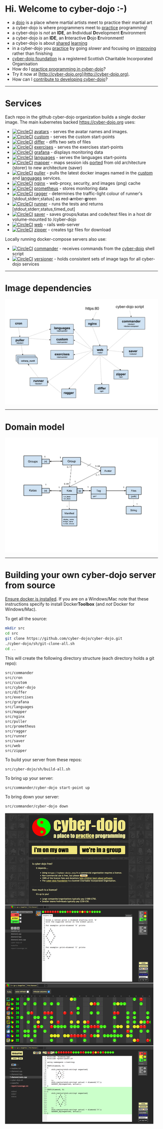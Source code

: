 
# Hi. Welcome to cyber-dojo :-)

* a [dojo](http://en.wikipedia.org/wiki/Dojo) is a place where martial artists meet to practice their martial art
* a cyber-dojo is where programmers meet to [practice](http://jonjagger.blogspot.co.uk/2013/10/practice.html) programming!
* a cyber-dojo is <em>not</em> an **IDE**, an **I**ndividual **D**evelopment **E**nvironment
* a cyber-dojo <em>is</em> an **IDE**, an **I**nteractive **D**ojo **E**nvironment!
* a cyber-dojo is about [shared](http://jonjagger.blogspot.co.uk/2013/10/teams.html) [learning](http://jonjagger.blogspot.co.uk/2013/10/learning.html)
* in a cyber-dojo you [practice](http://jonjagger.blogspot.co.uk/2013/10/practice.html) by going <em>slower</em> and focusing on [improving](http://jonjagger.blogspot.co.uk/2014/02/improving.html) rather than finishing
* [cyber-dojo foundation](http://blog.cyber-dojo.org/2015/08/cyber-dojo-foundation.html) is a registered Scottish Charitable Incorporated Organisation
* How do I [practice programming in cyber-dojo](http://blog.cyber-dojo.org/2014/08/getting-started.html)?
* Try it now at [http://cyber-dojo.org](http://cyber-dojo.org).
* How can I [contribute to developing cyber-dojo](https://github.com/cyber-dojo/cyber-dojo/blob/master/CONTRIBUTING.md)?

- - - -
# Services
Each repo in the github cyber-dojo organization builds a single docker image.
The main kubernetes backed https://cyber-dojo.org uses:

* [![CircleCI](https://circleci.com/gh/cyber-dojo/avatars.svg?style=svg)](https://circleci.com/gh/cyber-dojo/avatars) [avatars](https://github.com/cyber-dojo/avatars) - serves the avatar names and images.
* [![CircleCI](https://circleci.com/gh/cyber-dojo/custom.svg?style=svg)](https://circleci.com/gh/cyber-dojo/custom) [custom](https://github.com/cyber-dojo/custom) - serves the custom start-points
* [![CircleCI](https://circleci.com/gh/cyber-dojo/differ.svg?style=svg)](https://circleci.com/gh/cyber-dojo/differ) [differ](https://github.com/cyber-dojo/differ) - diffs two sets of files
* [![CircleCI](https://circleci.com/gh/cyber-dojo/exercises.svg?style=svg)](https://circleci.com/gh/cyber-dojo/exercises) [exercises](https://github.com/cyber-dojo/exercises) - serves the exercises start-points
* [![CircleCI](https://circleci.com/gh/cyber-dojo/grafana.svg?style=svg)](https://circleci.com/gh/cyber-dojo/grafana) [grafana](https://github.com/cyber-dojo/grafana) - displays monitoring data
* [![CircleCI](https://circleci.com/gh/cyber-dojo/languages.svg?style=svg)](https://circleci.com/gh/cyber-dojo/languages) [languages](https://github.com/cyber-dojo/languages) - serves the languages start-points
* [![CircleCI](https://circleci.com/gh/cyber-dojo/mapper.svg?style=svg)](https://circleci.com/gh/cyber-dojo/mapper) [mapper](https://github.com/cyber-dojo/mapper) - maps session ids [ported](https://github.com/cyber-dojo/porter) from old architecture (storer) to new architecture (saver)
* [![CircleCI](https://circleci.com/gh/cyber-dojo/puller.svg?style=svg)](https://circleci.com/gh/cyber-dojo/puller) [puller](https://github.com/cyber-dojo/puller) - pulls the latest docker images named in the [custom](https://github.com/cyber-dojo/custom) and [languages](https://github.com/cyber-dojo/languages) services.
* [![CircleCI](https://circleci.com/gh/cyber-dojo/nginx.svg?style=svg)](https://circleci.com/gh/cyber-dojo/nginx) [nginx](https://github.com/cyber-dojo/nginx) - web-proxy, security, and images (png) cache
* [![CircleCI](https://circleci.com/gh/cyber-dojo/prometheus.svg?style=svg)](https://circleci.com/gh/cyber-dojo/prometheus) [prometheus](https://github.com/cyber-dojo/prometheus) - stores monitoring data
* [![CircleCI](https://circleci.com/gh/cyber-dojo/ragger.svg?style=svg)](https://circleci.com/gh/cyber-dojo/ragger) [ragger](https://github.com/cyber-dojo/ragger) -  determines the traffic-light colour of runner's [stdout,stderr,status] as **r**ed-**a**mber-**g**reen
* [![CircleCI](https://circleci.com/gh/cyber-dojo/runner.svg?style=svg)](https://circleci.com/gh/cyber-dojo/runner) [runner](https://github.com/cyber-dojo/runner) - runs the tests and returns [stdout,stderr,status,timed_out]  
* [![CircleCI](https://circleci.com/gh/cyber-dojo/saver.svg?style=svg)](https://circleci.com/gh/cyber-dojo/saver) [saver](https://github.com/cyber-dojo/saver) - saves groups/katas and code/test files in a host dir volume-mounted to /cyber-dojo  
* [![CircleCI](https://circleci.com/gh/cyber-dojo/web.svg?style=svg)](https://circleci.com/gh/cyber-dojo/web) [web](https://github.com/cyber-dojo/web) - rails web-server
* [![CircleCI](https://circleci.com/gh/cyber-dojo/zipper.svg?style=svg)](https://circleci.com/gh/cyber-dojo/zipper) [zipper](https://github.com/cyber-dojo/zipper) - creates tgz files for download


Locally running docker-compose servers also use:

* [![CircleCI](https://circleci.com/gh/cyber-dojo/commander.svg?style=svg)](https://circleci.com/gh/cyber-dojo/commander) [commander](https://github.com/cyber-dojo/commander) - receives commands from the [cyber-dojo](https://github.com/cyber-dojo/commander/blob/master/cyber-dojo) shell script
* [![CircleCI](https://circleci.com/gh/cyber-dojo/versioner.svg?style=svg)](https://circleci.com/gh/cyber-dojo/versioner) [versioner](https://github.com/cyber-dojo/versioner) - holds consistent sets of image tags for all cyber-dojo services


- - - -
# Image dependencies

![Image Dependency Graph](dev/image_dependency_graph.png?raw=true "image dependency graph")

- - - -
# Domain model

![Domain model](dev/domain_model.png?raw=true "domain model")

- - - -
# Building your own cyber-dojo server from source

[Ensure docker is installed](http://blog.cyber-dojo.org/2017/09/running-your-own-cyber-dojo-server.html). If you are on a Windows/Mac note that these instructions specify to
install Docker**Toolbox** (and <em>not</em> Docker for Windows/Mac).

To get all the source:

```bash
mkdir src
cd src
git clone https://github.com/cyber-dojo/cyber-dojo.git
./cyber-dojo/sh/git-clone-all.sh
cd ..
```

This will create the following directory structure (each directory holds a git repo):

```
src/commander
src/cron
src/custom
src/cyber-dojo
src/differ
src/exercises
src/grafana
src/languages
src/mapper
src/nginx
src/puller
src/prometheus
src/ragger
src/runner
src/saver
src/web
src/zipper
```

To build your server from these repos:
```
src/cyber-dojo/sh/build-all.sh
```

To bring up your server:
```
src/commander/cyber-dojo start-point up
```

To bring down your server:
```
src/commander/cyber-dojo down
```

![cyber-dojo.org home page](https://github.com/cyber-dojo/cyber-dojo/blob/master/shared/home_page_snapshot.png)
